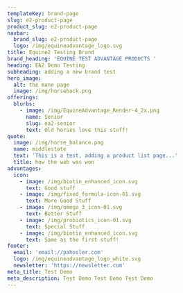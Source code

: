 ```yaml
---
templateKey: brand-page
slug: e2-product-page
product_slug: e2-product-page
navbar:
  brand_slug: e2-product-page
  logo: /img/equineadvantage_logo.svg
title: Equine2 Testing Brand
brand_heading: 'EQUINE TEST ADVANTAGE PRODUCTS '
heading: EA2 Demo Testing
subheading: adding a new brand test
hero_image:
  alt: the mane page
  image: /img/horseback.png
offerings:
  blurbs:
    - image: /img/EquineAdvantage_Render-4_2x.png
      name: Senior
      slug: ea2-senior
      text: Old horses love this stuff!
quote:
  image: /img/horse_balance.png
  name: middlestate
  text: 'This is a test, adding a product list page...'
  title: how the web was won
advantages:
  icon:
    - image: /img/biotin_enhanced_icon.svg
      text: Good stuff
    - image: /img/fixed_formula-icon-01.svg
      text: More Good Stuff
    - image: /img/omega_3_icon-01.svg
      text: Better Stuff
    - image: /img/probiotics_icon-01.svg
      text: Special Stuff
    - image: /img/biotin_enhanced_icon.svg
      text: Same as the first stuff!
footer:
  email: 'email://pahosler.com'
  logo: /img/equineadvantage_logo_white.svg
  newsletter: 'https://newsletter.com'
meta_title: Test Demo
meta_description: Test Demo Test Demo Test Demo
---
```


